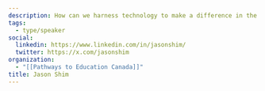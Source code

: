 ```yaml
---
description: How can we harness technology to make a difference in the world? That’s the question Jason Shim loves to explore with organizations. With over 10 years of experience spanning the nonprofit and academic sectors, Jason is a creative entrepreneur with a wide variety of applied knowledge and skills. He has spent his career helping numerous organizations develop and deploy strategies supporting fundraising, marketing, and program delivery. Jason is a published author, as well as a speaker on topics including digital fundraising, digital marketing strategy, online youth engagement, web analytics, and cryptocurrency. Currently, he serves as Director, Digital Strategy at Pathways to Education Canada leading the organization’s national digital strategy. At Pathways, he pioneered the adoption of social media to improve program delivery to youth and also implemented emerging technologies such as Bitcoin.
tags:
  - type/speaker
social:
  linkedin: https://www.linkedin.com/in/jasonshim/
  twitter: https://x.com/jasonshim
organization:
  - "[[Pathways to Education Canada]]"
title: Jason Shim
---
```

